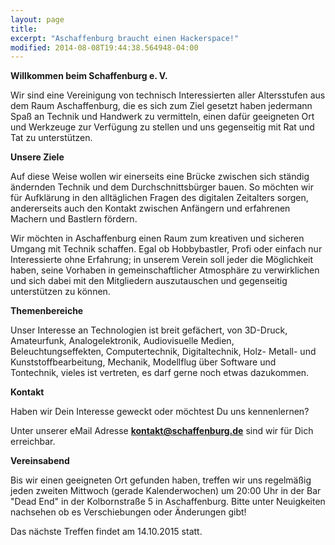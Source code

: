```yaml
---
layout: page
title: 
excerpt: "Aschaffenburg braucht einen Hackerspace!"
modified: 2014-08-08T19:44:38.564948-04:00
---
```

__Willkommen beim Schaffenburg e. V.__

Wir sind eine Vereinigung von technisch Interessierten aller Altersstufen aus dem Raum Aschaffenburg, die es sich zum Ziel gesetzt haben jedermann Spaß an Technik und Handwerk zu vermitteln, einen dafür geeigneten Ort und Werkzeuge zur Verfügung zu stellen und uns gegenseitig mit Rat und Tat zu unterstützen.


__Unsere Ziele__

Auf diese Weise wollen wir einerseits eine Brücke zwischen sich ständig ändernden Technik und dem Durchschnittsbürger bauen. So möchten wir für Aufklärung in den alltäglichen Fragen des digitalen Zeitalters sorgen, andererseits auch den Kontakt zwischen Anfängern und erfahrenen Machern und Bastlern fördern.

Wir möchten in Aschaffenburg einen Raum zum kreativen und sicheren Umgang mit Technik schaffen. Egal ob Hobbybastler, Profi oder einfach nur Interessierte ohne Erfahrung; in unserem Verein soll jeder die Möglichkeit haben, seine Vorhaben in gemeinschaftlicher Atmosphäre zu verwirklichen und sich dabei mit den Mitgliedern auszutauschen und gegenseitig unterstützen zu können.


__Themenbereiche__

Unser Interesse an Technologien ist breit gefächert, von 3D-Druck, Amateurfunk, Analogelektronik, Audiovisuelle Medien, Beleuchtungseffekten, Computertechnik, Digitaltechnik, Holz- Metall- und Kunststoffbearbeitung, Mechanik, Modellflug über Software und Tontechnik, vieles ist vertreten, es darf gerne noch etwas dazukommen.


__Kontakt__

Haben wir Dein Interesse geweckt oder möchtest Du uns kennenlernen?

Unter unserer eMail Adresse <b>kontakt@schaffenburg.de</b> sind wir für Dich erreichbar.


__Vereinsabend__

Bis wir einen geeigneten Ort gefunden haben, treffen wir uns regelmäßig jeden zweiten Mittwoch (gerade Kalenderwochen) um 20:00 Uhr in der Bar "Dead End" in der Kolbornstraße 5 in Aschaffenburg. Bitte unter Neuigkeiten nachsehen ob es Verschiebungen oder Änderungen gibt!

Das nächste Treffen findet am 14.10.2015 statt.
